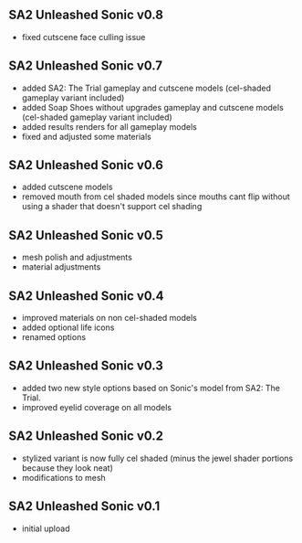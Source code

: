 ## SA2 Unleashed Sonic v0.8

- fixed cutscene face culling issue

## SA2 Unleashed Sonic v0.7

- added SA2: The Trial gameplay and cutscene models (cel-shaded gameplay variant included)
- added Soap Shoes without upgrades gameplay and cutscene models (cel-shaded gameplay variant included)
- added results renders for all gameplay models
- fixed and adjusted some materials

## SA2 Unleashed Sonic v0.6

- added cutscene models
- removed mouth from cel shaded models since mouths cant flip without using a shader that doesn't support cel shading

## SA2 Unleashed Sonic v0.5

- mesh polish and adjustments
- material adjustments

## SA2 Unleashed Sonic v0.4

- improved materials on non cel-shaded models
- added optional life icons
- renamed options

## SA2 Unleashed Sonic v0.3

- added two new style options based on Sonic's model from SA2: The Trial.
- improved eyelid coverage on all models

## SA2 Unleashed Sonic v0.2

- stylized variant is now fully cel shaded (minus the jewel shader portions because they look neat)
- modifications to mesh

## SA2 Unleashed Sonic v0.1

- initial upload